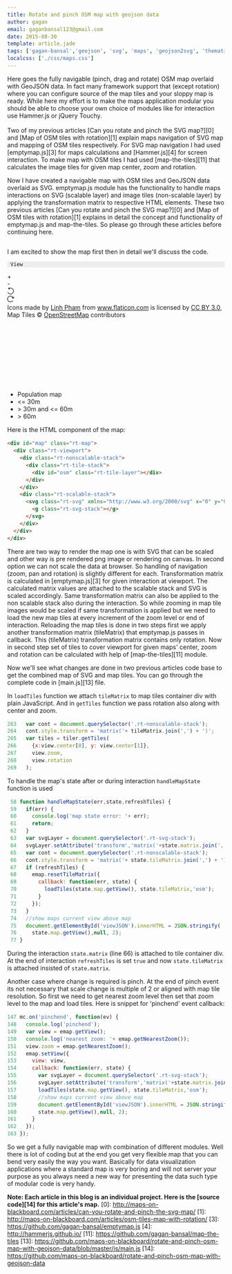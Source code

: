 ```yaml
---
title: Rotate and pinch OSM map with geojson data
author: gagan
email: gaganbansal123@gmail.com 
date: 2015-08-30
template: article.jade
tags: ['gagan-bansal','geojson', 'svg', 'maps', 'geojson2svg', 'thematic-map', 'data-visualization','rotate-map','interactive-maps', 'maps-navigation','rotate','pan', 'drag','pinch', 'zoom', 'emptymapjs','hammerjs']
localcss: ['./css/maps.css']
---
```

Here goes the fully navigable (pinch, drag and rotate) OSM map overlaid with GeoJSON data. In fact many framework support that (except rotation) where you can configure source of the map tiles and your sloppy map is ready. While here my effort is to make the maps application modular you should be able to choose your own choice of modules like for interaction use Hammer.js or jQuery Touchy.
</br>
</br>
Two of my previous articles [Can you rotate and pinch the SVG map?][0] and [Map of OSM tiles with rotation][1] explain maps navigation of SVG map and mapping of OSM tiles respectively. For SVG map navigation I had used [emptymap.js][3] for maps calculations and [Hammer.js][4] for screen interaction. To make map with OSM tiles I had used [map-the-tiles][11] that calculates the image tiles for given map center, zoom and rotation. 

Now I have created a navigable map with OSM tiles and GeoJSON data overlaid as SVG. emptymap.js module has the functionality to handle maps interactions on SVG (scalable layer) and image tiles (non-scalable layer) by applying the transformation matrix to respective HTML elements. These two previous articles [Can you rotate and pinch the SVG map?][0] and [Map of OSM tiles with rotation][1] explains in detail the concept and functionality of emptymap.js and map-the-tiles. So please go through these articles before continuing here.
 
## 

I am excited to show the map first then in detail we'll discuss the code.
<pre id="viewJSON" style="background-color:#eee;font-size:12px;"> View </pre>

<div id="map" class="rt-map">
  <div class="pannel">
    <div id="zoomin" class="icon">
     <span>+</span> 
    </div>
    <div id="zoomout" class="icon">
     <span class="left-margin">-</span> 
    </div>
    <div id="anticlockwise" class="icon">
      <img src="./img/counterclockwise.png" />
    </div>
    <div id="clockwise" class="icon">
      <img src="./img/clockwise.png" />
    </div>
  </div> 
  <div class="credit">Icons made by <a href="http://www.flaticon.com/authors/linh-pham" title="Linh Pham">Linh Pham</a> from <a href="http://www.flaticon.com" title="Flaticon">www.flaticon.com</a> is licensed by <a href="http://creativecommons.org/licenses/by/3.0/" title="Creative Commons BY 3.0">CC BY 3.0</a>, Map Tiles © <a href="//www.openstreetmap.org/copyright">OpenStreetMap</a> contributors</div>
  <div class="rt-viewport">
    <div class="rt-nonscalable-stack">
      <div class="rt-tile-stack">
        <div id="osm" class="rt-tile-layer"></div> 
      </div>
    </div>
    <div class="rt-scalable-stack">
      <svg class="rt-svg" xmlns="http://www.w3.org/2000/svg" x="0" y="0" width="100%" height="100%">
        <g class="rt-svg-stack"></g>
      </svg>
    </div>
  </div>
</div> 
<ul id="legend">
  <li> Population map </li>
  <li> <span class="box l"></span><span class="label"> &lt;&#61; 30m</span>
  <li> <span class="box m"></span><span class="label"> &gt; 30m and &lt;&#61; 60m</span>
  <li> <span class="box h"></span><span class="label"> &gt; 60m</span>
</ul>
<script type="text/javascript" src="./js/build.min.js"></script>

Here is the HTML component of the map:
```html
<div id="map" class="rt-map">
  <div class="rt-viewport">
    <div class="rt-nonscalable-stack">
      <div class="rt-tile-stack">
        <div id="osm" class="rt-tile-layer"></div> 
      </div>
    </div>
    <div class="rt-scalable-stack">
      <svg class="rt-svg" xmlns="http://www.w3.org/2000/svg" x="0" y="0" width="100%" height="100%">
        <g class="rt-svg-stack"></g>
      </svg>
    </div>
  </div>
</div> 
```

There are two way to render the map one is with SVG that can be scaled and other way is pre rendered png image or rendering on canvas. In second option we can not scale the data at browser. So handling of navigation (zoom, pan and rotation) is slightly different for each. Transformation matrix is calculated in [emptymap.js][3] for given interaction at viewport. The calculated  matrix values are attached to the scalable stack and SVG is scaled accordingly. Same transformation matrix can also be applied to the non scalable stack also during the interaction. So while zooming in map tile images would be scaled if same transformation is applied but we need to load the new map tiles at every increment of the zoom level or end of interaction. Reloading the map tiles is done in two steps first we apply another transformation matrix (tileMatrix) that emptymap.js passes in callback. This (tileMatrix) transformation matrix contains only rotation. Now in second step set of tiles to cover viewport for given maps' center, zoom and rotation can be calculated with help of [map-the-tiles][11] module.

Now we'll see what changes are done in two previous articles code base to get the combined map of SVG and map tiles. You can go through the complete code in [main.js][13] file.

In `loadTiles` function we attach `tileMatrix` to map tiles container div with plain JavaScript. And in `getTiles` function we pass rotation also along with center and zoom.     
```javascript
263   var cont = document.querySelector('.rt-nonscalable-stack');
264   cont.style.transform = 'matrix('+ tileMatrix.join(',') + ')';
265   var tiles = tiler.getTiles(
266     {x:view.center[0], y: view.center[1]}, 
267     view.zoom,
268     view.rotation
269   );
```

To handle the map's state after or during interaction `handleMapState` function is used
```javascript
 58 function handleMapState(err,state,refreshTiles) {
 59   if(err) {
 60     console.log('map state error: '+ err);
 61     return;
 62   }
 63   var svgLayer = document.querySelector('.rt-svg-stack');
 64   svgLayer.setAttribute('transform','matrix('+state.matrix.join(', ')+')');
 65   var cont = document.querySelector('.rt-nonscalable-stack');
 66   cont.style.transform = 'matrix('+ state.tileMatrix.join(',') + ')';
 67   if (refreshTiles) {
 68     emap.resetTileMatrix({
 69       callback: function(err, state) {
 70         loadTiles(state.map.getView(), state.tileMatrix,'osm');
 71       }
 72     });
 73   }
 74   //show maps current view above map
 75   document.getElementById('viewJSON').innerHTML = JSON.stringify(
 76     state.map.getView(),null, 2);
 77 }
``` 

During the interaction `state.matrix` (line 66) is attached to tile container div. At the end of interaction `refreshTiles` is set `true` and now `state.tileMatrix` is attached insisted of `state.matrix`.

Another case where change is required is pinch. At the end of pinch event its not necessary that scale change is multiple of 2 or aligned with map tile resolution. So first we need to get nearest zoom level then set that zoom level to the map and load tiles. Here is snippet for 'pinchend' event callback:

```javascript
147 mc.on('pinchend', function(ev) {
148   console.log('pinchend');
149   var view = emap.getView();
150   console.log('nearest zoom: '+ emap.getNearestZoom());
151   view.zoom = emap.getNearestZoom();
152   emap.setView({
153     view: view,
154     callback: function(err, state) {
155       var svgLayer = document.querySelector('.rt-svg-stack');
156       svgLayer.setAttribute('transform','matrix('+state.matrix.join(', ')+')');
157       loadTiles(state.map.getView(), state.tileMatrix,'osm');
158       //show maps current view above map
159       document.getElementById('viewJSON').innerHTML = JSON.stringify(
160       state.map.getView(),null, 2);
161     }
162   });
163 });
```

So we get a fully navigable map with combination of different modules. Well there is lot of coding but at the end you get very flexible map that you can bend very easily the way you want. Basically for data visualization applications where a standard map is very boring and will not server your purpose as you always need a new way for presenting the data such type of modular code is very handy. 

**Note: Each article in this blog is an individual project. Here is the [source code][14] for this article's map.**
[0]: http://maps-on-blackboard.com/articles/can-you-rotate-and-pinch-the-svg-map/
[1]: http://maps-on-blackboard.com/articles/osm-tiles-map-with-rotation/
[3]: https://github.com/gagan-bansal/emptymap.js
[4]: http://hammerjs.github.io/
[11]: https://github.com/gagan-bansal/map-the-tiles
[13]: https://github.com/maps-on-blackboard/rotate-and-pinch-osm-map-with-geojson-data/blob/master/js/main.js
[14]: https://github.com/maps-on-blackboard/rotate-and-pinch-osm-map-with-geojson-data













